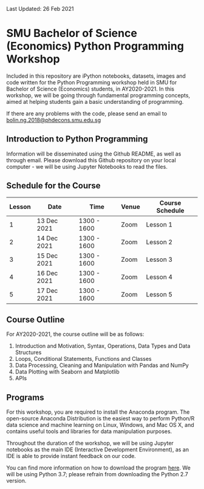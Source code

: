 Last Updated: 26 Feb 2021

# SMU Bachelor of Science (Economics) Python Programming Workshop
Included in this repository are iPython notebooks, datasets, images and code written for the Python Programming workshop held in SMU for Bachelor of Science (Economics) students, in AY2020-2021. In this workshop, we will be going through fundamental programming concepts, aimed at helping students gain a basic understanding of programming. 

If there are any problems with the code, please send an email to bolin.ng.2018@phdecons.smu.edu.sg

## Introduction to Python Programming
Information will be disseminated using the Github README, as well as through email. Please download this Github repository on your local computer - we will be using Jupyter Notebooks to read the files.

## Schedule for the Course
| Lesson  |     Date      |     Time        |       Venue          |  Course Schedule  |
|---------|---------------|-----------------|----------------------|-------------------|
|    1    |  13 Dec 2021  |   1300 - 1600   |         Zoom         |     Lesson 1      |
|    2    |  14 Dec 2021  |   1300 - 1600   |         Zoom         |     Lesson 2      |
|    3    |  15 Dec 2021  |   1300 - 1600   |         Zoom         |     Lesson 3      |
|    4    |  16 Dec 2021  |   1300 - 1600   |         Zoom         |     Lesson 4      |
|    5    |  17 Dec 2021  |   1300 - 1600   |         Zoom         |     Lesson 5      |

## Course Outline
For AY2020-2021, the course outline will be as follows:
1. Introduction and Motivation, Syntax, Operations, Data Types and Data Structures
2. Loops, Conditional Statements, Functions and Classes
3. Data Processing, Cleaning and Manipulation with Pandas and NumPy
4. Data Plotting with Seaborn and Matplotlib
5. APIs

## Programs
For this workshop, you are required to install the Anaconda program. The open-source Anaconda Distribution is the easiest way to perform Python/R data science and machine learning on Linux, Windows, and Mac OS X, and contains useful tools and libraries for data manipulation purposes. 

Throughout the duration of the workshop, we will be using Jupyter notebooks as the main IDE (Interactive Development Environment), as an IDE is able to provide instant feedback on our code.

You can find more information on how to download the program [here](https://docs.anaconda.com/anaconda/install/). We will be using Python 3.7; please refrain from downloading the Python 2.7 version.

